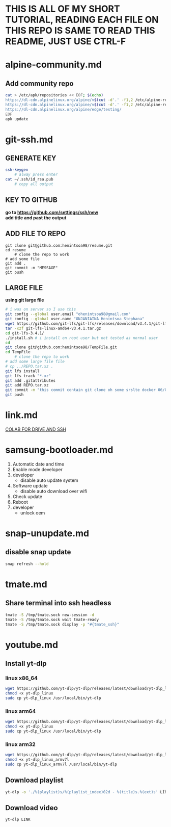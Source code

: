 # THIS IS ALL OF MY SHORT TUTORIAL, READING EACH FILE ON THIS REPO IS SAME TO READ THIS README, JUST USE CTRL-F

# alpine-community.md
## Add community repo
```bash
cat > /etc/apk/repositories << EOF; $(echo)
https://dl-cdn.alpinelinux.org/alpine/v$(cut -d'.' -f1,2 /etc/alpine-release)/main/
https://dl-cdn.alpinelinux.org/alpine/v$(cut -d'.' -f1,2 /etc/alpine-release)/community/
https://dl-cdn.alpinelinux.org/alpine/edge/testing/
EOF
apk update
```

# git-ssh.md
## GENERATE KEY
```bash
ssh-keygen
	# alway press enter
cat ~/.ssh/id_rsa.pub
	# copy all output
```
## KEY TO GITHUB
**go to https://github.com/settings/ssh/new** \
**add title and past the output**
## ADD FILE TO REPO
```
git clone git@github.com:henintsoa98/resume.git
cd resume
	# clone the repo to work
# add some file
git add .
git commit -m "MESSAGE"
git push
```
## LARGE FILE
**using git large file**
```bash
# i was on server so I use this
git config --global user.email "ohenintsoa98@gmail.com"                                                   
git config --global user.name "ONJANIAINA Henintsoa Stephana"
wget https://github.com/git-lfs/git-lfs/releases/download/v3.4.1/git-lfs-linux-amd64-v3.4.1.tar.gz
tar -xzf git-lfs-linux-amd64-v3.4.1.tar.gz
cd git-lfs-3.4.1/
./install.sh # i install on root user but not tested as normal user
cd
git clone git@github.com:henintsoa98/TempFile.git
cd TempFile
	# clone the repo to work
# add some large file file
# cp ../REPO.tar.xz .
git lfs install
git lfs track "*.xz"
git add .gitattributes
git add REPO.tar.xz
git commit -m "this commit contain git clone oh some srslte docker 06/02/24"
git push
```

# link.md
[COLAB FOR DRIVE AND SSH](https://colab.research.google.com/drive/1k_J7s0loXK80UkPI-mO_jnscSoJiaPc4)

# samsung-bootloader.md
1. Automatic date and time
2. Enable mode developer
3. developer
   - disable auto update system
4. Software update
   - disable auto download over wifi
5. Check update
6. Reboot
6. developer
   - unlock oem

# snap-unupdate.md
## disable snap update
```bash
snap refresh --hold
```

# tmate.md
## Share terminal into ssh headless
```bash
tmate -S /tmp/tmate.sock new-session -d
tmate -S /tmp/tmate.sock wait tmate-ready
tmate -S /tmp/tmate.sock display -p "#{tmate_ssh}"
```

# youtube.md
## Install yt-dlp
### linux x86_64
```bash
wget https://github.com/yt-dlp/yt-dlp/releases/latest/download/yt-dlp_linux
chmod +x yt-dlp_linux
sudo cp yt-dlp_linux /usr/local/bin/yt-dlp
```
### linux arm64
```bash
wget https://github.com/yt-dlp/yt-dlp/releases/latest/download/yt-dlp_linux
chmod +x yt-dlp_linux
sudo cp yt-dlp_linux /usr/local/bin/yt-dlp
```
### linux arm32
```bash
wget https://github.com/yt-dlp/yt-dlp/releases/latest/download/yt-dlp_linux_armv7l
chmod +x yt-dlp_linux_armv7l
sudo cp yt-dlp_linux_armv7l /usr/local/bin/yt-dlp
```
## Download playlist
```bash
yt-dlp -o './%(playlist)s/%(playlist_index)02d - %(title)s.%(ext)s' LINK
```
## Download video
```bash
yt-dlp LINK
